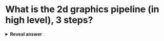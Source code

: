 # What is the 2d graphics pipeline (in high level), 3 steps?
<details>
<summary><b>Reveal answer</b></summary>
1. Model the scene<br>2. View the scene<br>3. Output the scene
</details>
